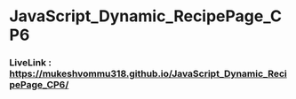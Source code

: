 # JavaScript_Dynamic_RecipePage_CP6

### LiveLink : https://mukeshvommu318.github.io/JavaScript_Dynamic_RecipePage_CP6/
